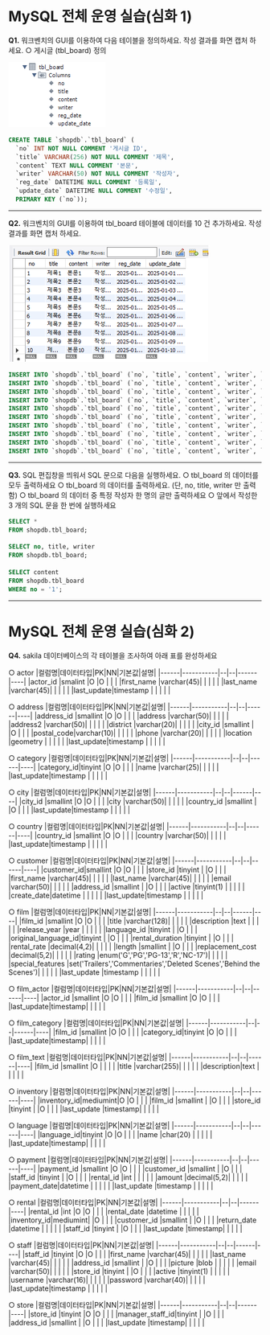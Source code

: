 # MySQL 전체 운영 실습(심화 1)
**Q1.** 워크벤치의 GUI를 이용하여 다음 테이블을 정의하세요. 작성 결과를 화면 캡처 하세요.
○ 게시글 (tbl_board) 정의

![image](./02_deep_q1.png)

```sql
CREATE TABLE `shopdb`.`tbl_board` (
  `no` INT NOT NULL COMMENT '게시글 ID',
  `title` VARCHAR(256) NOT NULL COMMENT '제목',
  `content` TEXT NULL COMMENT '본문',
  `writer` VARCHAR(50) NOT NULL COMMENT '작성자',
  `reg_date` DATETIME NULL COMMENT '등록일',
  `update_date` DATETIME NULL COMMENT '수정일',
  PRIMARY KEY (`no`));
```

---
**Q2.** 워크벤치의 GUI를 이용하여 tbl_board 테이블에 데이터를 10 건 추가하세요. 작성 결과를 화면 캡처 하세요.

![image](./02_deep_q2.png)

```sql
INSERT INTO `shopdb`.`tbl_board` (`no`, `title`, `content`, `writer`, `reg_date`, `update_date`) VALUES ('1', '제목1', '본문1', '작성자1', '2025-01-01', '2025-01-01');
INSERT INTO `shopdb`.`tbl_board` (`no`, `title`, `content`, `writer`, `reg_date`, `update_date`) VALUES ('2', '제목2', '본문2', '작성자2', '2025-01-02', '2025-01-02');
INSERT INTO `shopdb`.`tbl_board` (`no`, `title`, `content`, `writer`, `reg_date`, `update_date`) VALUES ('3', '제목3', '본문3', '작성자3', '2025-01-03', '2025-01-03');
INSERT INTO `shopdb`.`tbl_board` (`no`, `title`, `content`, `writer`, `reg_date`, `update_date`) VALUES ('4', '제목4', '본문4', '작성자4', '2025-01-04', '2025-01-04');
INSERT INTO `shopdb`.`tbl_board` (`no`, `title`, `content`, `writer`, `reg_date`, `update_date`) VALUES ('5', '제목5', '본문5', '작성자5', '2025-01-05', '2025-01-05');
INSERT INTO `shopdb`.`tbl_board` (`no`, `title`, `content`, `writer`, `reg_date`, `update_date`) VALUES ('6', '제목6', '본문6', '작성자6', '2025-01-06', '2025-01-06');
INSERT INTO `shopdb`.`tbl_board` (`no`, `title`, `content`, `writer`, `reg_date`, `update_date`) VALUES ('7', '제목7', '본문7', '작성자7', '2025-01-07', '2025-01-07');
INSERT INTO `shopdb`.`tbl_board` (`no`, `title`, `content`, `writer`, `reg_date`, `update_date`) VALUES ('8', '제목8', '본문8', '작성자8', '2025-01-08', '2025-01-08');
INSERT INTO `shopdb`.`tbl_board` (`no`, `title`, `content`, `writer`, `reg_date`, `update_date`) VALUES ('9', '제목9', '본문9', '작성자9', '2025-01-09', '2025-01-09');
INSERT INTO `shopdb`.`tbl_board` (`no`, `title`, `content`, `writer`, `reg_date`, `update_date`) VALUES ('10', '제목10', '본문10', '작성자10', '2025-01-10', '2025-01-10');
```


---
**Q3.** SQL 편집창을 띄워서 SQL 문으로 다음을 실행하세요.
○ tbl_board 의 데이터를 모두 출력하세요
○ tbl_board 의 데이터를 출력하세요. (단, no, title, writer 만 출력함)
○ tbl_board 의 데이터 중 특정 작성자 한 명의 글만 출력하세요
○ 앞에서 작성한 3 개의 SQL 문을 한 번에 실행하세요

```sql
SELECT *
FROM shopdb.tbl_board;

SELECT no, title, writer
FROM shopdb.tbl_board;

SELECT content
FROM shopdb.tbl_board
WHERE no = '1';
```

---
# MySQL 전체 운영 실습(심화 2)
**Q4.** sakila 데이터베이스의 각 테이블을 조사하여 아래 표를 완성하세요

○ actor
|컬럼명|데이터타입|PK|NN|기본값|설명|
|------|-----------|--|--|------|----|
|actor_id   |smalint    |O |O |  |  |
|first_name |varchar(45)|  |  |  |  |
|last_name  |varchar(45)|  |  |  |  |
|last_update|timestamp  |  |  |  |  |

○ address
|컬럼명|데이터타입|PK|NN|기본값|설명|
|------|-----------|--|--|------|----|
|address_id |smallint   |O |O |  |  |
|address    |varchar(50)|  |  |  |  | 
|address2   |varchar(50)|  |  |  |  | 
|district   |varchar(20)|  |  |  |  |
|city_id    |smallint   |  |O |  |  |
|postal_code|varchar(10)|  |  |  |  |
|phone      |varchar(20)|  |  |  |  |
|location   |geometry   |  |  |  |  |
|last_update|timestamp  |  |  |  |  |

○ category
|컬럼명|데이터타입|PK|NN|기본값|설명|
|------|-----------|--|--|------|----|
|category_id|tinyint    |O |O |  |  |
|name       |varchar(25)|  |  |  |  |
|last_update|timestamp  |  |  |  |  |

○ city
|컬럼명|데이터타입|PK|NN|기본값|설명|
|------|-----------|--|--|------|----|
|city_id    |smallint   |O |O |  |  |
|city       |varchar(50)|  |  |  |  |
|country_id |smallint   |  |O |  |  |
|last_update|timestamp  |  |  |  |  |

○ country
|컬럼명|데이터타입|PK|NN|기본값|설명|
|------|-----------|--|--|------|----|
|country_id |smallint   |O |O |  |  |
|country    |varchar(50)|  |  |  |  |
|last_update|timestamp  |  |  |  |  |

○ customer
|컬럼명|데이터타입|PK|NN|기본값|설명|
|------|-----------|--|--|------|----|
|customer_id|smallint   |O |O |  |  |
|store_id   |tinyint    |  |O |  |  |
|first_name |varchar(45)|  |  |  |  |
|last_name  |varchar(45)|  |  |  |  | 
|email      |varchar(50)|  |  |  |  | 
|address_id |smallint   |  |O |  |  |
|active     |tinyint(1) |  |  |  |  | 
|create_date|datetime   |  |  |  |  | 
|last_update|timestamp  |  |  |  |  |

○ film
|컬럼명|데이터타입|PK|NN|기본값|설명|
|------|-----------|--|--|------|----|
|film_id             |smallint    |O |O |  |  |
|title               |varchar(128)|  |  |  |  |
|description         |text        |  |  |  |  |
|release_year        |year        |  |  |  |  |
|language_id         |tinyint     |  |O |  |  |
|original_language_id|tinyint     |  |O |  |  |
|rental_duration     |tinyint     |  |O |  |  |
|rental_rate         |decimal(4,2)|  |  |  |  |
|length              |smallint    |  |O |  |  |
|replacement_cost    |decimal(5,2)|  |  |  |  |
|rating              |enum('G','PG','PG-13','R','NC-17')|  |  |  |  |
|special_features    |set('Trailers','Commentaries','Deleted Scenes','Behind the Scenes')|  |  |  |  |
|last_update         |timestamp   |  |  |  |  |

○ film_actor
|컬럼명|데이터타입|PK|NN|기본값|설명|
|------|-----------|--|--|------|----|
|actor_id   |smallint |O |O |  |  |
|film_id    |smallint |O |O |  |  |
|last_update|timestamp|  |  |  |  |

○ film_category
|컬럼명|데이터타입|PK|NN|기본값|설명|
|------|-----------|--|--|------|----|
|film_id    |smallint |O |O |  |  |
|category_id|tinyint  |O |O |  |  |
|last_update|timestamp|  |  |  |  |

○ film_text
|컬럼명|데이터타입|PK|NN|기본값|설명|
|------|-----------|--|--|------|----|
|film_id    |smallint    |O |  |  |  |
|title      |varchar(255)|  |  |  |  |
|description|text        |  |  |  |  |

○ inventory
|컬럼명|데이터타입|PK|NN|기본값|설명|
|------|-----------|--|--|------|----|
|inventory_id|mediumint|O |O |  |  |
|film_id     |smallint |  |O |  |  |
|store_id    |tinyint  |  |O |  |  |
|last_update |timestamp|  |  |  |  |

○ language
|컬럼명|데이터타입|PK|NN|기본값|설명|
|------|-----------|--|--|------|----|
|language_id|tinyint  |O |O |  |  |
|name       |char(20) |  |  |  |  |
|last_update|timestamp|  |  |  |  |

○ payment
|컬럼명|데이터타입|PK|NN|기본값|설명|
|------|-----------|--|--|------|----|
|payment_id  |smallint    |O |O |  |  |
|customer_id |smallint    |  |O |  |  |
|staff_id    |tinyint     |  |O |  |  |
|rental_id   |int         |  |  |  |  |
|amount      |decimal(5,2)|  |  |  |  |
|payment_date|datetime    |  |  |  |  | 
|last_update |timestamp   |  |  |  |  | 

○ rental
|컬럼명|데이터타입|PK|NN|기본값|설명|
|------|-----------|--|--|------|----|
|rental_id   |int      |O |O |  |  |
|rental_date |datetime |  |  |  |  |
|inventory_id|mediumint|  |O |  |  |
|customer_id |smallint |  |O |  |  |
|return_date |datetime |  |  |  |  |
|staff_id    |tinyint  |  |O |  |  |
|last_update |timestamp|  |  |  |  |

○ staff
|컬럼명|데이터타입|PK|NN|기본값|설명|
|------|-----------|--|--|------|----|
|staff_id   |tinyint    |O |O |  |  |
|first_name |varchar(45)|  |  |  |  | 
|last_name  |varchar(45)|  |  |  |  | 
|address_id |smallint   |  |O |  |  |
|picture    |blob       |  |  |  |  | 
|email      |varchar(50)|  |  |  |  | 
|store_id   |tinyint    |  |O |  |  |
|active     |tinyint(1) |  |  |  |  |
|username   |varchar(16)|  |  |  |  | 
|password   |varchar(40)|  |  |  |  | 
|last_update|timestamp  |  |  |  |  |

○ store
|컬럼명|데이터타입|PK|NN|기본값|설명|
|------|-----------|--|--|------|----|
|store_id        |tinyint  |O |O |  |  |
|manager_staff_id|tinyint  |  |O |  |  |
|address_id      |smallint |  |O |  |  |
|last_update     |timestamp|  |  |  |  |
